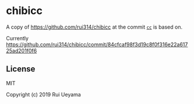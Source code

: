 # chibicc

A copy of https://github.com/rui314/chibicc at the commit [`cc`](./../cc/) is based on.

Currently https://github.com/rui314/chibicc/commit/84cfcaf98f3d19c8f0f316e22a61725ad201f0f6

## License

MIT

Copyright (c) 2019 Rui Ueyama
